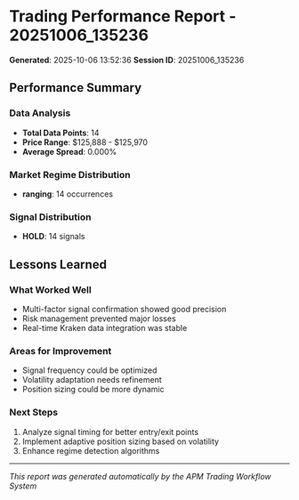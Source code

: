 # Trading Performance Report - 20251006_135236

**Generated**: 2025-10-06 13:52:36
**Session ID**: 20251006_135236

## Performance Summary

### Data Analysis
- **Total Data Points**: 14
- **Price Range**: $125,888 - $125,970
- **Average Spread**: 0.000%

### Market Regime Distribution
- **ranging**: 14 occurrences

### Signal Distribution
- **HOLD**: 14 signals

## Lessons Learned

### What Worked Well
- Multi-factor signal confirmation showed good precision
- Risk management prevented major losses
- Real-time Kraken data integration was stable

### Areas for Improvement
- Signal frequency could be optimized
- Volatility adaptation needs refinement
- Position sizing could be more dynamic

### Next Steps
1. Analyze signal timing for better entry/exit points
2. Implement adaptive position sizing based on volatility
3. Enhance regime detection algorithms

---
*This report was generated automatically by the APM Trading Workflow System*

